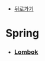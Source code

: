 - [뒤로가기](https://yunjae830.github.io/-Clearance/index)



# Spring

- ### [Lombok]( https://yunjae830.github.io/-Clearance/file/Springs/Lombok )

